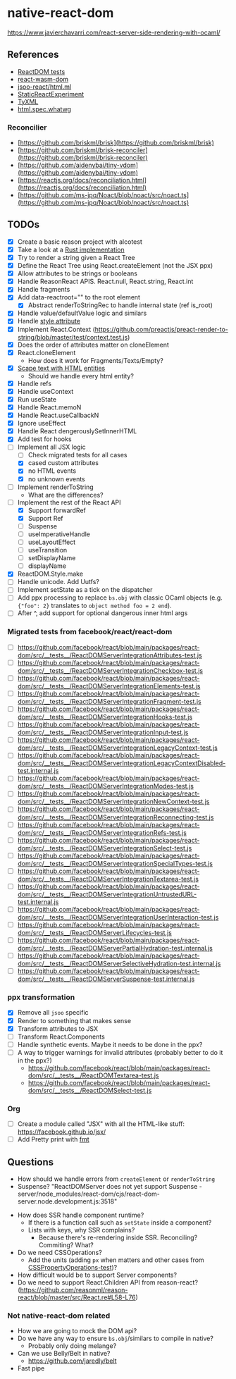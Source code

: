 # native-react-dom

https://www.javierchavarri.com/react-server-side-rendering-with-ocaml/

## References

- [ReactDOM tests](https://github.com/facebook/react/tree/main/packages/react-dom/src/__tests__)
- [react-wasm-dom](https://github.com/MaibornWolff/react-wasm-dom/)
- [jsoo-react/html.ml](https://github.com/ml-in-barcelona/jsoo-react/blob/main/ppx/html.ml)
- [StaticReactExperiment](https://github.com/reasonml/reason-react/compare/StaticReactExperiment)
- [TyXML](https://github.com/ocsigen/tyxml)
- [html.spec.whatwg](https://html.spec.whatwg.org/#attr-input-checked)

### Reconcilier

- [https://github.com/briskml/brisk](https://github.com/briskml/brisk)
- [https://github.com/briskml/brisk-reconciler](https://github.com/briskml/brisk-reconciler)
- [https://github.com/aidenybai/tiny-vdom](https://github.com/aidenybai/tiny-vdom)
- [https://reactjs.org/docs/reconciliation.html](https://reactjs.org/docs/reconciliation.html)
- [https://github.com/ms-jpq/Noact/blob/noact/src/noact.ts](https://github.com/ms-jpq/Noact/blob/noact/src/noact.ts)

## TODOs

- [x] Create a basic reason project with alcotest
- [x] Take a look at a [Rust implementation](https://github.com/MaibornWolff/react-wasm-dom)
- [x] Try to render a string given a React Tree
- [x] Define the React Tree using React.createElement (not the JSX ppx)
- [x] Allow attributes to be strings or booleans
- [x] Handle ReasonReact APIS. React.null, React.string, React.int
- [x] Handle fragments
- [x] Add data-reactroot="" to the root element
  - [x] Abstract renderToStringRec to handle internal state (ref is_root)
- [x] Handle value/defaultValue logic and similars
- [x] Handle [style attribute](https://github.com/MaibornWolff/react-wasm-dom/blob/main/src/__tests__/CSSPropertyOperations-test.jsx)
- [x] Implement React.Context (https://github.com/preactjs/preact-render-to-string/blob/master/test/context.test.js)
- [x] Does the order of attributes matter on cloneElement
- [x] React.cloneElement
  - How does it work for Fragments/Texts/Empty?
- [x] [Scape text with HTML](https://github.com/MaibornWolff/react-wasm-dom/blob/main/src/__tests__/escapeTextForBrowser-test.jsx) [entities](https://stackoverflow.com/questions/7381974/which-characters-need-to-be-escaped-in-html)
  - Should we handle every html entity?
- [x] Handle refs
- [x] Handle useContext
- [x] Run useState
- [x] Handle React.memoN
- [x] Handle React.useCallbackN
- [x] Ignore useEffect
- [x] Handle React dengerouslySetInnerHTML
- [x] Add test for hooks
- [ ] Implement all JSX logic
  - [ ] Check migrated tests for all cases
  - [x] cased custom attributes
  - [x] no HTML events
  - [x] no unknown events
- [ ] Implement renderToString
  - What are the differences?
- [ ] Implement the rest of the React API
  - [x] Support forwardRef
  - [x] Support Ref
  - [ ] Suspense
  - [ ] useImperativeHandle
  - [ ] useLayoutEffect
  - [ ] useTransition
  - [ ] setDisplayName
  - [ ] displayName
- [x] ReactDOM.Style.make
- [ ] Handle unicode. Add Uutfs?
- [ ] Implement setState as a tick on the dispatcher
- [ ] Add ppx processing to replace `bs.obj` with classic OCaml objects (e.g. `{"foo": 2}` translates to `object method foo = 2 end`). 
- [ ] After ^, add support for optional dangerous inner html args

### Migrated tests from facebook/react/react-dom
- [ ] https://github.com/facebook/react/blob/main/packages/react-dom/src/__tests__/ReactDOMServerIntegrationAttributes-test.js
- [ ] https://github.com/facebook/react/blob/main/packages/react-dom/src/__tests__/ReactDOMServerIntegrationCheckbox-test.js
- [ ] https://github.com/facebook/react/blob/main/packages/react-dom/src/__tests__/ReactDOMServerIntegrationElements-test.js
- [ ] https://github.com/facebook/react/blob/main/packages/react-dom/src/__tests__/ReactDOMServerIntegrationFragment-test.js
- [ ] https://github.com/facebook/react/blob/main/packages/react-dom/src/__tests__/ReactDOMServerIntegrationHooks-test.js
- [ ] https://github.com/facebook/react/blob/main/packages/react-dom/src/__tests__/ReactDOMServerIntegrationInput-test.js
- [ ] https://github.com/facebook/react/blob/main/packages/react-dom/src/__tests__/ReactDOMServerIntegrationLegacyContext-test.js
- [ ] https://github.com/facebook/react/blob/main/packages/react-dom/src/__tests__/ReactDOMServerIntegrationLegacyContextDisabled-test.internal.js
- [ ] https://github.com/facebook/react/blob/main/packages/react-dom/src/__tests__/ReactDOMServerIntegrationModes-test.js
- [ ] https://github.com/facebook/react/blob/main/packages/react-dom/src/__tests__/ReactDOMServerIntegrationNewContext-test.js
- [ ] https://github.com/facebook/react/blob/main/packages/react-dom/src/__tests__/ReactDOMServerIntegrationReconnecting-test.js
- [ ] https://github.com/facebook/react/blob/main/packages/react-dom/src/__tests__/ReactDOMServerIntegrationRefs-test.js
- [ ] https://github.com/facebook/react/blob/main/packages/react-dom/src/__tests__/ReactDOMServerIntegrationSelect-test.js
- [ ] https://github.com/facebook/react/blob/main/packages/react-dom/src/__tests__/ReactDOMServerIntegrationSpecialTypes-test.js
- [ ] https://github.com/facebook/react/blob/main/packages/react-dom/src/__tests__/ReactDOMServerIntegrationTextarea-test.js
- [ ] https://github.com/facebook/react/blob/main/packages/react-dom/src/__tests__/ReactDOMServerIntegrationUntrustedURL-test.internal.js
- [ ] https://github.com/facebook/react/blob/main/packages/react-dom/src/__tests__/ReactDOMServerIntegrationUserInteraction-test.js
- [ ] https://github.com/facebook/react/blob/main/packages/react-dom/src/__tests__/ReactDOMServerLifecycles-test.js
- [ ] https://github.com/facebook/react/blob/main/packages/react-dom/src/__tests__/ReactDOMServerPartialHydration-test.internal.js
- [ ] https://github.com/facebook/react/blob/main/packages/react-dom/src/__tests__/ReactDOMServerSelectiveHydration-test.internal.js
- [ ] https://github.com/facebook/react/blob/main/packages/react-dom/src/__tests__/ReactDOMServerSuspense-test.internal.js

### ppx transformation

- [x] Remove all `jsoo` specific
- [x] Render to something that makes sense
- [x] Transform attributes to JSX
- [ ] Transform React.Components
- [ ] Handle synthetic events. Maybe it needs to be done in the ppx?
- [ ] A way to trigger warnings for invalid attributes (probably better to do it in the ppx?)
  - https://github.com/facebook/react/blob/main/packages/react-dom/src/__tests__/ReactDOMTextarea-test.js
  - https://github.com/facebook/react/blob/main/packages/react-dom/src/__tests__/ReactDOMSelect-test.js

### Org
- [ ] Create a module called "JSX" with all the HTML-like stuff: https://facebook.github.io/jsx/
- [ ] Add Pretty print with [fmt](https://github.com/dbuenzli/fmt)

## Questions

- How should we handle errors from `createElement` or `renderToString`
- Suspense?
  "ReactDOMServer does not yet support Suspense - server/node_modules/react-dom/cjs/react-dom-server.node.development.js:3518"
<!-- - UseEffect should not run -->
- How does SSR handle component runtime?
  - If there is a function call such as `setState` inside a component?
  - Lists with keys, why SSR complains?
    - Because there's re-rendering inside SSR. Reconciling? Commiting? What?
- Do we need CSSOperations?
  - Add the units (adding `px` when matters and other cases from [CSSPropertyOperations-test](https://github.com/MaibornWolff/react-wasm-dom/blob/main/src/__tests__/CSSPropertyOperations-test.jsx))?
- How difficult would be to support Server components?
- Do we need to support React.Children API from reason-react? (https://github.com/reasonml/reason-react/blob/master/src/React.re#L58-L76)

### Not native-react-dom related

- How we are going to mock the DOM api?
- Do we have any way to ensure `bs.obj`/similars to compile in native?
  - Probably only doing melange?
- Can we use Belly/Belt in native?
  - https://github.com/jaredly/belt
- Fast pipe
